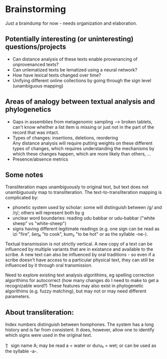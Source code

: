 # Brainstorming  

Just a braindump for now - needs organization and elaboration.  

## Potentially interesting (or uninteresting) questions/projects  
- Can distance analysis of these texts enable provenancing of unprovenanced texts?  
- Can unlematized texts be lematized using a neural network? 
- How have lexical texts changed over time?  
- Unifying different online collections by going through the sign level (unambiguous mapping)


## Areas of analogy between textual analysis and phylogenetics  
- Gaps in assemblies from metagenomic sampling --> broken tablets, can't know whether a list item is missing or just not in the part of the 
record that was intact.  
- Types of changes: insertions, deletions, reordering  
  Any distance analysis will require putting weights on these different types of changes, which requires understanding the mechanisms by 
  which these changes happen, which are more likely than others, ...  
- Presence/absence metrics

## Some notes  
Transliteration maps unambiguously to original text, but text does not unambiguously map to transliteration. The text-to-transliteration mapping is complicated by:   
- phonetic system used by scholar: some will distinguish between /g/ and /ŋ/; others will represent both by g
- unclear word boundaries: reading udu babbar or udu-babbar ("white sheep" vs "white-sheep")
- signs having different legitimate readings (e.g. one sign can be read as izi "fire", šeŋ₆ "to cook", kum₂ "to be hot" or as the syllable -ne-).  

Textual transmission is not strictly vertical. A new copy of a text can be influenced by multiple variants that are in existance and
available to the scribe. A new text can also be influenced by oral traditions - so even if a scribe doesn't have access to a particular 
physical text, they can still be influenced by it through oral transmission. 

Need to explore existing text analysis algorithims, eg spelling correction algorithims for autocorrect (how many changes do I need to make
to get a recognizable word?) These features may also exist in phylogenetic algorithims (e.g. fuzzy matching), but may not or may need 
different parameters.

## About transliteration:
Index numbers distinguish between homphones. The system has a long history and is far from consistent. It does, however, allow one to identify which signs were used in the original text.

&#12000; sign name A; may be read a = water or duru₅ = wet; or can be used as the syllable -a-.
